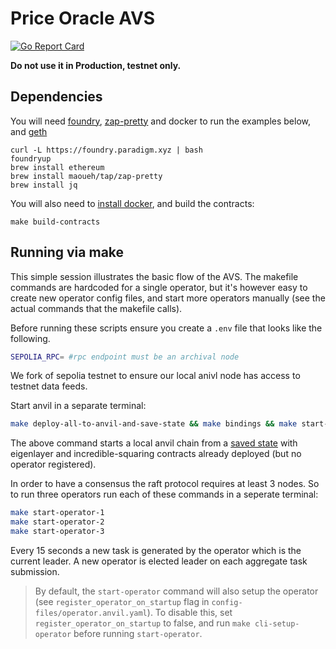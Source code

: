 # Price Oracle AVS

[![Go Report Card](https://goreportcard.com/badge/github.com/Layr-Labs/incredible-squaring-avs)](https://goreportcard.com/report/github.com/Layr-Labs/incredible-squaring-avs)

<b> Do not use it in Production, testnet only. </b>



## Dependencies

You will need [foundry](https://book.getfoundry.sh/getting-started/installation), [zap-pretty](https://github.com/maoueh/zap-pretty) and docker to run the examples below, and [geth](https://geth.ethereum.org/docs/getting-started/installing-geth)
```
curl -L https://foundry.paradigm.xyz | bash
foundryup
brew install ethereum
brew install maoueh/tap/zap-pretty
brew install jq
```
You will also need to [install docker](https://docs.docker.com/get-docker/), and build the contracts:
```
make build-contracts
```

## Running via make

This simple session illustrates the basic flow of the AVS. The makefile commands are hardcoded for a single operator, but it's however easy to create new operator config files, and start more operators manually (see the actual commands that the makefile calls).

Before running these scripts ensure you create a `.env` file that looks like the following.
```bash
SEPOLIA_RPC= #rpc endpoint must be an archival node
```

We fork of sepolia testnet to ensure our local anivl node has access to testnet data feeds.

Start anvil in a separate terminal:

```bash
make deploy-all-to-anvil-and-save-state && make bindings && make start-anvil-chain-with-el-and-avs-deployed
```

The above command starts a local anvil chain from a [saved state](./tests/anvil/avs-and-eigenlayer-deployed-anvil-state.json) with eigenlayer and incredible-squaring contracts already deployed (but no operator registered).

In order to have a consensus the raft protocol requires at least 3 nodes. So to run three operators run each of these commands in a seperate terminal:

```bash
make start-operator-1
make start-operator-2
make start-operator-3
```

Every 15 seconds a new task is generated by the operator which is the current leader. A new operator is elected leader on each aggregate task submission.


> By default, the `start-operator` command will also setup the operator (see `register_operator_on_startup` flag in `config-files/operator.anvil.yaml`). To disable this, set `register_operator_on_startup` to false, and run `make cli-setup-operator` before running `start-operator`.

